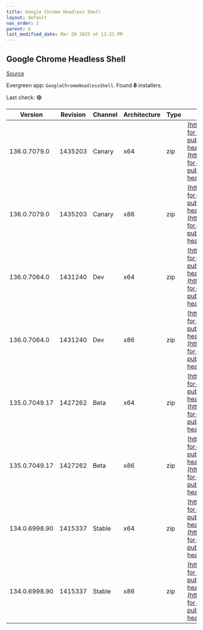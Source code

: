 ```yaml
---
title: Google Chrome Headless Shell
layout: default
nav_order: 2
parent: G
last_modified_date: Mar 20 2025 at 12:21 PM
---
```


## Google Chrome Headless Shell

[Source](https://googlechromelabs.github.io/chrome-for-testing/)

Evergreen app: `GoogleChromeHeadlessShell`. Found **8** installers.

Last check: 🟢

| Version       | Revision | Channel | Architecture | Type | URI                                                                                                                                                                                                                          |
| ------------- | -------- | ------- | ------------ | ---- | ---------------------------------------------------------------------------------------------------------------------------------------------------------------------------------------------------------------------------- |
| 136.0.7079.0  | 1435203  | Canary  | x64          | zip  | [https://storage.googleapis.com/chrome-for-testing-public/136.0.7079.0/win64/chrome-headless-shell-win64.zip](https://storage.googleapis.com/chrome-for-testing-public/136.0.7079.0/win64/chrome-headless-shell-win64.zip)   |
| 136.0.7079.0  | 1435203  | Canary  | x86          | zip  | [https://storage.googleapis.com/chrome-for-testing-public/136.0.7079.0/win32/chrome-headless-shell-win32.zip](https://storage.googleapis.com/chrome-for-testing-public/136.0.7079.0/win32/chrome-headless-shell-win32.zip)   |
| 136.0.7064.0  | 1431240  | Dev     | x64          | zip  | [https://storage.googleapis.com/chrome-for-testing-public/136.0.7064.0/win64/chrome-headless-shell-win64.zip](https://storage.googleapis.com/chrome-for-testing-public/136.0.7064.0/win64/chrome-headless-shell-win64.zip)   |
| 136.0.7064.0  | 1431240  | Dev     | x86          | zip  | [https://storage.googleapis.com/chrome-for-testing-public/136.0.7064.0/win32/chrome-headless-shell-win32.zip](https://storage.googleapis.com/chrome-for-testing-public/136.0.7064.0/win32/chrome-headless-shell-win32.zip)   |
| 135.0.7049.17 | 1427262  | Beta    | x64          | zip  | [https://storage.googleapis.com/chrome-for-testing-public/135.0.7049.17/win64/chrome-headless-shell-win64.zip](https://storage.googleapis.com/chrome-for-testing-public/135.0.7049.17/win64/chrome-headless-shell-win64.zip) |
| 135.0.7049.17 | 1427262  | Beta    | x86          | zip  | [https://storage.googleapis.com/chrome-for-testing-public/135.0.7049.17/win32/chrome-headless-shell-win32.zip](https://storage.googleapis.com/chrome-for-testing-public/135.0.7049.17/win32/chrome-headless-shell-win32.zip) |
| 134.0.6998.90 | 1415337  | Stable  | x64          | zip  | [https://storage.googleapis.com/chrome-for-testing-public/134.0.6998.90/win64/chrome-headless-shell-win64.zip](https://storage.googleapis.com/chrome-for-testing-public/134.0.6998.90/win64/chrome-headless-shell-win64.zip) |
| 134.0.6998.90 | 1415337  | Stable  | x86          | zip  | [https://storage.googleapis.com/chrome-for-testing-public/134.0.6998.90/win32/chrome-headless-shell-win32.zip](https://storage.googleapis.com/chrome-for-testing-public/134.0.6998.90/win32/chrome-headless-shell-win32.zip) |
